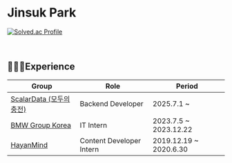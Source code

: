 # Jinsuk Park
[![Solved.ac Profile](http://mazassumnida.wtf/api/v2/generate_badge?boj=jjpark57)](https://solved.ac/jjpark57/)


<br>

## 👨🏻‍💻Experience
| Group              |       Role                      | Period                        |
|- |- |-  |
|   [ScalarData (모두의충전)](https://evmodu.kr/)    | Backend Developer                       | 2025.7.1   ~        |
|   [BMW Group Korea](https://www.bmw.co.kr/ko/index.html)    | IT Intern                       | 2023.7.5   ~   2023.12.22     |
|   [HayanMind](https://www.hayanmind.com/)          | Content Developer Intern        | 2019.12.19 ~   2020.6.30      |
 


  

<!--
**jjpark51/jjpark51** is a ✨ _special_ ✨ repository because its `README.md` (this file) appears on your GitHub profile.

Here are some ideas to get you started:

- 🔭 I’m currently working on ...
- 🌱 I’m currently learning ...
- 👯 I’m looking to collaborate on ...
- 🤔 I’m looking for help with ...
- 💬 Ask me about ...
- 📫 How to reach me: ...
- 😄 Pronouns: ...
- ⚡ Fun fact: ...
-->
